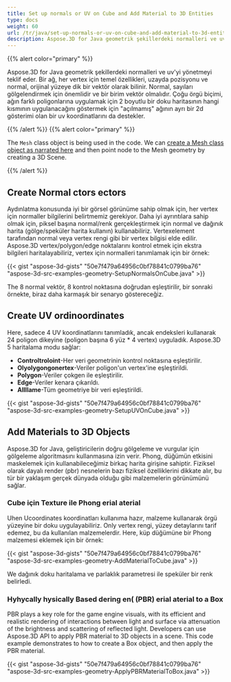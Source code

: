 ```yaml
---
title: Set up normals or UV on Cube and Add Material to 3D Entities
type: docs
weight: 60
url: /tr/java/set-up-normals-or-uv-on-cube-and-add-material-to-3d-entities/
description: Aspose.3D for Java geometrik şekillerdeki normalleri ve uv'yi yönetmeyi teklif eder. Bir ağ, her vertex için temel özellikleri, uzayda pozisyonu ve normal, orijinal yüzeye dik bir vektör olarak bilinir. Normal, sayıları gölgelendirmek için önemlidir ve bir birim vektör olmalıdır. Çoğu örgü biçimi, ağın farklı poligonlarına uygulamak için 2 boyutlu bir doku haritasının hangi kısmının uygulanacağını göstermek için "açılmamış" ağının ayrı bir 2d gösterimi olan bir uv koordinatlarını da destekler.
---
```

{{% alert color="primary" %}}

Aspose.3D for Java geometrik şekillerdeki normalleri ve uv'yi yönetmeyi teklif eder. Bir ağ, her vertex için temel özellikleri, uzayda pozisyonu ve normal, orijinal yüzeye dik bir vektör olarak bilinir. Normal, sayıları gölgelendirmek için önemlidir ve bir birim vektör olmalıdır. Çoğu örgü biçimi, ağın farklı poligonlarına uygulamak için 2 boyutlu bir doku haritasının hangi kısmının uygulanacağını göstermek için "açılmamış" ağının ayrı bir 2d gösterimi olan bir uv koordinatlarını da destekler.

{{% /alert %}} {{% alert color="primary" %}}

The `Mesh` class object is being used in the code. We can [create a Mesh class object as narrated here](https://docs.aspose.com/3d/java/create-3d-mesh-and-scene/) and then point node to the Mesh geometry by creating a 3D Scene.

{{% /alert %}}
##  **Create Normal ctors ectors**
Aydınlatma konusunda iyi bir görsel görünüme sahip olmak için, her vertex için normaller bilgilerini belirtmemiz gerekiyor. Daha iyi ayrıntılara sahip olmak için, piksel başına normal/renk gerçekleştirmek için normal ve dağınık harita (gölge/speküler harita kullanın) kullanabiliriz. Vertexelement tarafından normal veya vertex rengi gibi bir vertex bilgisi elde edilir. Aspose.3D vertex/polygon/edge noktalarını kontrol etmek için ekstra bilgileri haritalayabiliriz, vertex için normalleri tanımlamak için bir örnek:

{{< gist "aspose-3d-gists" "50e7f479a64956c0bf78841c0799ba76" "aspose-3d-src-examples-geometry-SetupNormalsOnCube.java" >}}


The 8 normal vektör, 8 kontrol noktasına doğrudan eşleştirilir, bir sonraki örnekte, biraz daha karmaşık bir senaryo göstereceğiz.
##  **Create UV ordinoordinates**
Here, sadece 4 UV koordinatlarını tanımladık, ancak endeksleri kullanarak 24 poligon dikeyine (poligon başına 6 yüz * 4 vertex) uyguladık.
Aspose.3D 5 haritalama modu sağlar:

- **Controltroloint**-Her veri geometrinin kontrol noktasına eşleştirilir.
- **Olyolygongonertex**-Veriler poligon'un vertex'ine eşleştirildi.
- **Polygon**-Veriler çokgen ile eşleştirilir.
- **Edge**-Veriler kenara çıkarıldı.
- **Allllame**-Tüm geometriye bir veri eşleştirildi.



{{< gist "aspose-3d-gists" "50e7f479a64956c0bf78841c0799ba76" "aspose-3d-src-examples-geometry-SetupUVOnCube.java" >}}
##  **Add Materials to 3D Objects**
Aspose.3D for Java, geliştiricilerin doğru gölgeleme ve vurgular için gölgeleme algoritmasını kullanmasına izin verir. Phong, düğümün etkisini maskelemek için kullanabileceğimiz birkaç harita girişine sahiptir. Fiziksel olarak dayalı render (pbr) nesnelerin bazı fiziksel özelliklerini dikkate alır, bu tür bir yaklaşım gerçek dünyada olduğu gibi malzemelerin görünümünü sağlar.
###  **Cube için Texture ile Phong erial aterial**
Uhen Ucoordinates koordinatları kullanıma hazır, malzeme kullanarak örgü yüzeyine bir doku uygulayabiliriz. Only vertex rengi, yüzey detaylarını tarif edemez, bu da kullanılan malzemelerdir. Here, küp düğümüne bir Phong malzemesi eklemek için bir örnek:

{{< gist "aspose-3d-gists" "50e7f479a64956c0bf78841c0799ba76" "aspose-3d-src-examples-geometry-AddMaterialToCube.java" >}}


We dağınık doku haritalama ve parlaklık parametresi ile speküler bir renk belirledi.
###  **Hyhycally hysically Based dering en( (PBR) erial aterial to a Box**
PBR plays a key role for the game engine visuals, with its efficient and realistic rendering of interactions between light and surface via attenuation of the brightness and scattering of reflected light. Developers can use Aspose.3D API to apply PBR material to 3D objects in a scene. This code example demonstrates to how to create a Box object, and then apply the PBR material.

{{< gist "aspose-3d-gists" "50e7f479a64956c0bf78841c0799ba76" "aspose-3d-src-examples-geometry-ApplyPBRMaterialToBox.java" >}}
